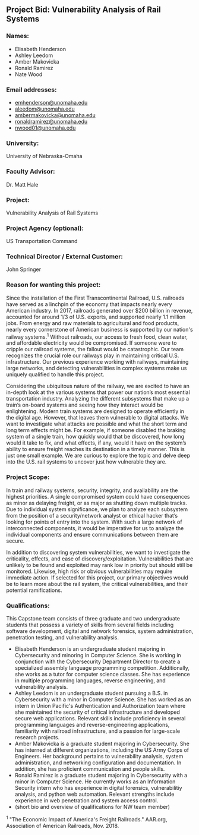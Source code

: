 ## Project Bid: Vulnerability Analysis of Rail Systems

### Names:
* Elisabeth Henderson
* Ashley Leedom
* Amber Makovicka
* Ronald Ramirez
* Nate Wood

### Email addresses:
* emhenderson@unomaha.edu
* aleedom@unomaha.edu
* ambermakovicka@unomaha.edu
* ronaldramirez@unomaha.edu
* nwood01@unomaha.edu

### University:			
University of Nebraska-Omaha

### Faculty Advisor:		
Dr. Matt Hale

### Project:			
Vulnerability Analysis of Rail Systems 

### Project Agency (optional):	
US Transportation Command

### Technical Director / External Customer: 	
John Springer	

### Reason for wanting this project:

Since the installation of the First Transcontinental Railroad, U.S. railroads have served as a linchpin of the economy that impacts nearly every American industry.  In 2017, railroads generated over $200 billion in revenue, accounted for around 1/3 of U.S. exports, and supported nearly 1.1 million jobs.  From energy and raw materials to agricultural and food products, nearly every cornerstone of American business is supported by our nation's railway systems.<sup>1</sup> Without railroads, our access to fresh food, clean water, and affordable electricity would be compromised. If someone were to cripple our railroad systems, the fallout would be catastrophic. Our team recognizes the crucial role our railways play in maintaining critical U.S. infrastructure. Our previous experience working with railways, maintaining large networks, and detecting vulnerabilities in complex systems make us uniquely qualified to handle this project. 

Considering the ubiquitous nature of the railway, we are excited to have an in-depth look at the various systems that power our nation’s most essential transportation industry. Analyzing the different subsystems that make up a train’s on-board systems and seeing how they interact would be enlightening. Modern train systems are designed to operate efficiently in the digital age. However, that leaves them vulnerable to digital attacks. We want to investigate what attacks are possible and what the short term and long term effects might be. For example, if someone disabled the braking system of a single train, how quickly would that be discovered, how long would it take to fix, and what effects, if any, would it have on the system’s ability to ensure freight reaches its destination in a timely manner. This is just one small example. We are curious to explore the topic and delve deep into the U.S. rail systems to uncover just how vulnerable they are.

### Project Scope:

In train and railway systems, security, integrity, and availability are the highest priorities. A single compromised system could have consequences as minor as delaying freight, or as major as shutting down multiple tracks. Due to individual system significance, we plan to analyze each subsystem from the position of a security/network analyst or ethical hacker that’s looking for points of entry into the system. With such a large network of interconnected components, it would be imperative for us to analyze the individual components and ensure communications between them are secure.

In addition to discovering system vulnerabilities, we want to investigate the criticality, effects, and ease of discovery/exploitation. Vulnerabilities that are unlikely to be found and exploited may rank low in priority but should still be monitored. Likewise, high risk or obvious vulnerabilities may require immediate action. If selected for this project, our primary objectives would be to learn more about the rail system, the critical vulnerabilities, and their potential ramifications. 



### Qualifications:

This Capstone team consists of three graduate and two undergraduate students that possess a variety of skills from several fields including software development, digital and network forensics, system administration, penetration testing, and vulnerability analysis.  
* Elisabeth Henderson is an undergraduate student majoring in Cybersecurity and minoring in Computer Science. She is working in conjunction with the Cybersecurity Department Director to create a specialized assembly language programming competition. Additionally, she works as a tutor for computer science classes. She has experience in multiple programming languages, reverse engineering, and vulnerability analysis.
* Ashley Leedom is an undergraduate student pursuing a B.S. in Cybersecurity with a minor in Computer Science.  She has worked as an intern in Union Pacific's Authentication and Authorization team where she maintained the security of critical infrastructure and developed secure web applications. Relevant skills include proficiency in several programming languages and reverse-engineering applications, familiarity with railroad infrastructure, and a passion for large-scale research projects.  
* Amber Makovicka is a graduate student majoring in Cybersecurity. She has interned at different organizations, including the US Army Corps of Engineers. Her background pertains to vulnerability analysis, system administration, and networking configuration and documentation. In addition, she has proficient communication and people skills. 
* Ronald Ramirez is a graduate student majoring in Cybersecurity with a minor in Computer Science. He currently works as an Information Security intern who has experience in digital forensics, vulnerabilitiy analysis, and python web automation. Relevant strengths include experience in web penetration and system access control.
* (short bio and overview of qualifications for NW team member)

<sup>1</sup> "The Economic Impact of America's Freight Railroads." AAR.org, Association of American Railroads, Nov. 2018.

